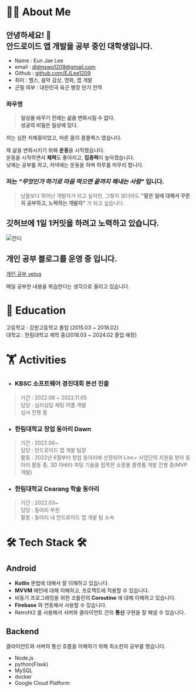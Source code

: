 # 🧑‍💻 About Me

## 안녕하세요! 🙋  <br>안드로이드 앱 개발을 공부 중인 대학생입니다.

- Name : Eun Jae Lee
- email : dldmswo1209@gmail.com
- Github : [github.com/EJLee1209](https://github.com/EJLee1209)
- 취미 : 헬스, 음악 감상, 영화, 앱 개발
- 군필 여부 : 대한민국 육군 병장 만기 전역


### **좌우명**
> **일상을 바꾸기 전에는 삶을 변화시킬 수 없다.   <br>
성공의 비밀은 일상에 있다.**

저는 심한 저체중이었고, 마른 몸이 콤플렉스 였습니다.  <br>

제 삶을 변화시키기 위해 **운동**을 시작했습니다.  <br>
운동을 시작하면서 **체력**도 좋아지고, **집중력**이 높아졌습니다.  <br>
낮에는 공부를 하고, 저녁에는 운동을 하며 하루를 마무리 합니다.  <br>

### 저는 _**"무엇인가 하기로 마음 먹으면 끝까지 해내는 사람"**_ 입니다. 

> 남들보다 뛰어난 개발자가 되고 싶지만, 그렇지 않더라도
**"맡은 일에 대해서 꾸준히 공부하고, 노력하는 개발자"** 가 되고 싶습니다.

## 깃허브에 1일 1커밋을 하려고 노력하고 있습니다.
![잔디](https://velog.velcdn.com/images/dldmswo1209/post/e4e5ad70-6168-492b-9536-dfbe411030cc/image.png)


## 개인 공부 블로그를 운영 중 입니다.
[개인 공부 velog](https://velog.io/@dldmswo1209)

매일 공부한 내용을 복습한다는 생각으로 올리고 있습니다.

# 📝 Education

고등학교 : 강원고등학교 졸업 (2015.03 ~ 2018.02)  <br>
대학교 : 한림대학교 재학 중(2018.03 ~ 2024.02 졸업 예정)  <br>

# 🏋️ Activities
 - ### **KBSC 소프트웨어 경진대회 본선 진출**
 > 기간 : 2022.08 ~ 2022.11.05  <br> 
  담당 : 심리상담 채팅 어플 개발  <br>
  심사 진행 중  <br>

 - ### **한림대학교 창업 동아리 Dawn**
 > 기간 : 2022.06~  <br>
  담당 : 안드로이드 앱 개발 팀장  <br>
  활동 : 2022년 6월부터 창업 동아리에 선정되어 Linc+ 사업단의 지원을 받아 동아리 활동 중, 3D 아바타 피팅 기술을 접목한 쇼핑몰 플랫폼 개발 진행 중(MVP 개발)  <br>
  
  - ### **한림대학교 Cearang 학술 동아리**
  > 기간 : 2022.03~  <br>
   담당 : 동아리 부원  <br>
   활동 : 동아리 내 안드로이드 앱 개발 팀 소속  <br>
   
# 🛠 Tech Stack 🛠

## Android
- **Kotlin** 문법에 대해서 잘 이해하고 있습니다.
- **MVVM** 패턴에 대해 이해하고, 프로젝트에 적용할 수 있습니다.
- 비동기 프로그래밍을 위한 코틀린의 **Coroutine** 에 대해 이해하고 있습니다.
- **Firebase** 와 연동해서 사용할 수 있습니다.
- Retrofit2 를 사용해서 서버와 클라이언트 간의 **통신** 구현을 잘 해낼 수 있습니다.

## Backend 
클라이언트와 서버의 통신 흐름을 이해하기 위해 최소한의 공부를 했습니다.

- Node.js
- python(Flask)
- MySQL
- docker
- Google Cloud Platform
